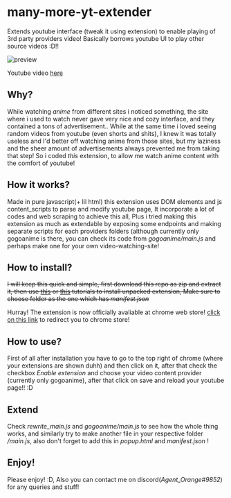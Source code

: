 many-more-yt-extender
==========================

Extends youtube interface (tweak it using extension) to enable playing of 3rd party providers video! Basically borrows youtube UI to play other source videos :D!!

![preview](https://github.com/hari01584/many-more-yt-extender/blob/main/preview/manymoreytext.gif)

Youtube video [here](https://youtu.be/1T7WwMiXE34)


Why?
---

While watching *anime* from different sites i noticed something, the site where i used to watch never gave very nice and cozy interface, and they contained a tons of advertisement.. While at the same time i loved seeing random videos from youtube (even shorts and shits), I knew it was totally useless and I'd better off watching anime from those sites, but my laziness and the sheer amount of advertisements always prevented me from taking that step! So i coded *this* extension, to allow me watch anime content with the comfort of youtube!

How it works?
----

Made in pure javascript(+ lil html) this extension uses DOM elements and js content_scripts to parse and modify youtube page, It incorporate a lot of codes and web scraping to achieve this all, Plus i tried making this extension as much as extendable by exposing some endpoints and making separate scripts for each providers folders (although currently only gogoanime is there, you can check its code from *gogoanime/main.js* and perhaps make one for your own video-watching-site!

How to install?
----------------------------------------------

~~I will keep this quick and simple, first download this repo as zip and extract it, then use [this](https://ui.vision/howto/install-chrome-extension-from-file) or [this](https://webkul.com/blog/how-to-install-the-unpacked-extension-in-chrome/) tutorials to install unpacked extension, Make sure to choose folder as the one which has *manifest.json*~~

Hurray! The extension is now officially avaliable at chrome web store! [click on this link](https://chrome.google.com/webstore/detail/many-more-yt-extender/pgpifnodlmdllbbbhgeggdhfifffadki) to redirect you to chrome store!

How to use?
----------------------------------------------
First of all after installation you have to go to the top right of chrome (where your extensions are shown duhh) and then click on it, after that check the checkbox *Enable extension* and choose your video content provider (currently only gogoanime), after that click on save and reload your youtube page!! :D


Extend
-------

Check *rewrite_main.js* and *gogoanime/main.js* to see how the whole thing works, and similarly try to make another file in your respective folder *<providerName>/main.js*, also don't forget to add this in *popup.html* and *manifest.json* !

Enjoy!
------

Please enjoy! :D, Also you can contact me on discord(*Agent_Orange#9852*) for any queries and stuff!
